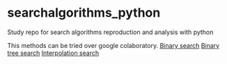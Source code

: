 # searchalgorithms_python

Study repo for search algorithms reproduction and analysis with python

This methods can be tried over google colaboratory. 
[Binary search](https://colab.research.google.com/github/tomascufaro/searchalgorithms_python/blob/main/binary_search.ipynb)
[Binary tree search](https://colab.research.google.com/github/tomascufaro/searchalgorithms_python/blob/main/binary_tree_search.ipynb)
[Interpolation search](https://colab.research.google.com/github/tomascufaro/searchalgorithms_python/blob/main/interpolatio_search.ipynb)


